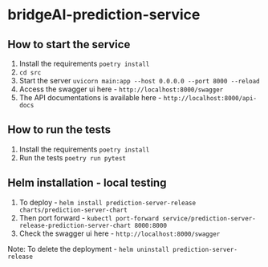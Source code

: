 # bridgeAI-prediction-service

## How to start the service
1. Install the requirements `poetry install`
2. `cd src`
3. Start the server `uvicorn main:app --host 0.0.0.0 --port 8000 --reload`
4. Access the swagger ui here - `http://localhost:8000/swagger`
5. The API documentations is available here - `http://localhost:8000/api-docs`

## How to run the tests
1. Install the requirements `poetry install`
2. Run the tests `poetry run pytest`

## Helm installation - local testing
1. To deploy - `helm install prediction-server-release charts/prediction-server-chart`
2. Then port forward - `kubectl port-forward service/prediction-server-release-prediction-server-chart 8000:8000`
3. Check the swagger ui here - `http://localhost:8000/swagger`

Note: To delete the deployment - `helm uninstall prediction-server-release`